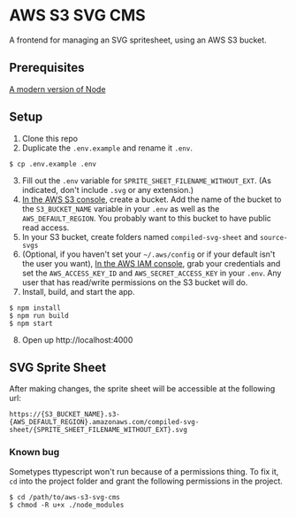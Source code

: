 # AWS S3 SVG CMS
A frontend for managing an SVG spritesheet, using an AWS S3 bucket.

## Prerequisites
[A modern version of Node](https://nodejs.org/en/download/)

## Setup

1. Clone this repo
2. Duplicate the `.env.example` and rename it `.env`.
```
$ cp .env.example .env
```
3. Fill out the `.env` variable for `SPRITE_SHEET_FILENAME_WITHOUT_EXT`. (As indicated, don't include `.svg` or any extension.)
4. [In the AWS S3 console](https://s3.console.aws.amazon.com/s3/), create a bucket. Add the name of the bucket to the `S3_BUCKET_NAME` variable in your `.env` as well as the `AWS_DEFAULT_REGION`. You probably want to this bucket to have public read access.
5. In your S3 bucket, create folders named `compiled-svg-sheet` and `source-svgs`
6. (Optional, if you haven't set your `~/.aws/config` or if your default isn't the user you want), [In the AWS IAM console](https://console.aws.amazon.com/iam/home#/security_credentials), grab your credentials and set the `AWS_ACCESS_KEY_ID` and `AWS_SECRET_ACCESS_KEY` in your `.env`. Any user that has read/write permissions on the S3 bucket will do.
7. Install, build, and start the app.
```
$ npm install
$ npm run build
$ npm start
```
8. Open up http://localhost:4000

## SVG Sprite Sheet
After making changes, the sprite sheet will be accessible at the following url:
```
https://{S3_BUCKET_NAME}.s3-{AWS_DEFAULT_REGION}.amazonaws.com/compiled-svg-sheet/{SPRITE_SHEET_FILENAME_WITHOUT_EXT}.svg
```

### Known bug
Sometypes ttypescript won't run because of a permissions thing. To fix it, `cd` into the project folder and grant the following permissions in the project.
```
$ cd /path/to/aws-s3-svg-cms
$ chmod -R u+x ./node_modules
```